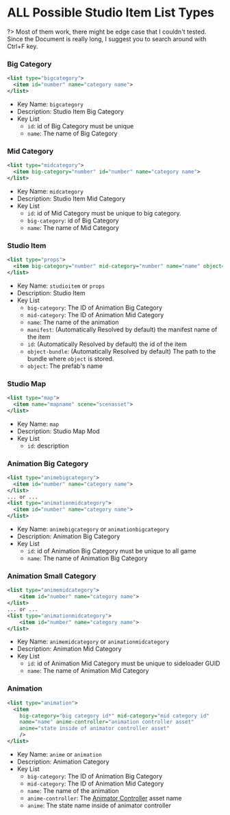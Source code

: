 # ALL Possible Studio Item List Types

?> Most of them work, there might be edge case that I couldn't tested. Since the Document is really long, I suggest you to search around with Ctrl+F key.

### Big Category

```xml
<list type="bigcategory">
  <item id="number" name="category name">
</list>
```

-   Key Name: `bigcategory`
-   Description: Studio Item Big Category
-   Key List
    -   `id`: id of Big Category must be unique
    -   `name`: The name of Big Category

### Mid Category

```xml
<list type="midcategory">
  <item big-category="number" id="number" name="category name">
</list>
```

-   Key Name: `midcategory`
-   Description: Studio Item Mid Category
-   Key List
    -   `id`: id of Mid Category must be unique to big category.
    -   `big-category`: id of Big Category
    -   `name`: The name of Mid Category

### Studio Item

```xml
<list type="props">
  <item big-category="number" mid-category="number" name="name" object="prefab's name">
</list>
```

-   Key Name: `studioitem` or `props`
-   Description: Studio Item
-   Key List
    -   `big-category`: The ID of Animation Big Category
    -   `mid-category`: The ID of Animation Mid Category
    -   `name`: The name of the animation
    -   `manifest`: (Automatically Resolved by default) the manifest name of the item
    -   `id`: (Automatically Resolved by default) the id of the item
    -   `object-bundle`: (Automatically Resolved by default) The path to the bundle where `object` is stored.
    -   `object`: The prefab's name

### Studio Map

```xml
<list type="map">
  <item name="mapname" scene="scenasset">
</list>
```

-   Key Name: `map`
-   Description: Studio Map Mod
-   Key List
    -   `id`: description

### Animation Big Category

```xml
<list type="animebigcategory">
  <item id="number" name="category name">
</list>
... or ...
<list type="animationmidcategory">
  <item id="number" name="category name">
</list>
```

-   Key Name: `animebigcategory` or `animationbigcategory`
-   Description: Animation Big Category
-   Key List
    -   `id`: id of Animation Big Category
        must be unique to all game
    -   `name`: The name of Animation Big Category

### Animation Small Category

```xml
<list type="animemidcategory">
    <item id="number" name="category name">
</list>
... or ...
<list type="animationmidcategory">
    <item id="number" name="category name">
</list>
```

-   Key Name: `animemidcategory` or `animationmidcategory`
-   Description: Animation Mid Category
-   Key List
    -   `id`: id of Animation Mid Category
        must be unique to sideloader GUID
    -   `name`: The name of Animation Mid Category

### Animation

```xml
<list type="animation">
  <item
    big-category="big category id*" mid-category="mid category id"
    name="name" anime-controller="animation controller asset"
    anime="state inside of animator controller asset"
    />
</list>
```

-   Key Name: `anime` or `animation`
-   Description: Animation Category
-   Key List
    -   `big-category`: The ID of Animation Big Category
    -   `mid-category`: The ID of Animation Mid Category
    -   `name`: The name of the animation
    -   `anime-controller`: The [Animator Controller](https://docs.unity3d.com/Manual/class-AnimatorController.html) asset name
    -   `anime`: The state name inside of animator controller
